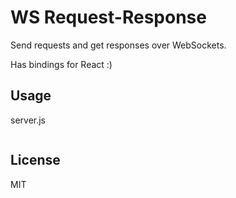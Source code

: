 WS Request-Response
==========
Send requests and get responses over WebSockets.

Has bindings for React :)

## Usage

server.js
```
```

## License
MIT
